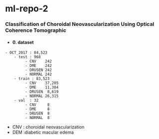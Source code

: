 # ml-repo-2
### Classification of Choroidal Neovascularization Using  Optical Coherence Tomographic 
   - ####     0. dataset 
    - OCT_2017 : 84,523
        - test : 968
             - CNV    242
             - DME    242
             - DRUSEN 242
             - NORMAL 242
        - train : 83,523
             - CNV    37,205
             - DME    11,384
             - DRUSEN  8,619
             - NORMAL 26,315
        - val  : 32
             - CNV     8
             - DME     8
             - DRUSEN  8
             - NORMAL  8
 
   - CNV : choroidal neovascularization 
   - DEM :diabetic macular edema  
 
